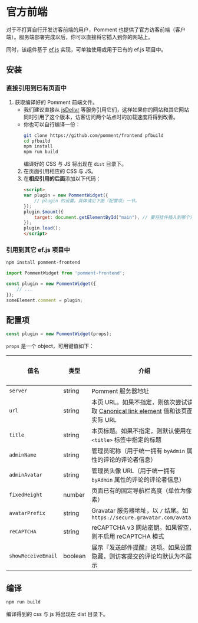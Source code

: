 # 官方前端

对于不打算自行开发访客前端的用户，Pomment 也提供了官方访客前端（客户端）。服务端部署完成以后，你可以直接将它插入到你的网站上。

同时，该组件基于 [ef.js](https://ef.js.org) 实现，可单独使用或用于已有的 ef.js 项目中。

## 安装

### 直接引用到已有页面中

1. 获取编译好的 Pomment 前端文件。
    * 我们建议直接从 [jsDelivr](https://www.jsdelivr.com/package/npm/pomment-frontend?path=dist) 等服务引用它们，这样如果你的网站和其它网站同时引用了这个版本，访客访问两个站点时的加载速度将得到改善。
    * 你也可以自行编译一份：
        ```bash
        git clone https://github.com/pomment/frontend pfbuild
        cd pfbuild
        npm install
        npm run build
        ```
        编译好的 CSS 与 JS 将出现在 `dist` 目录下。
    2. 在页面引用相应的 CSS 与 JS。
    3. 在**相应引用的后面**添加以下代码：
        ```html
        <script>
        var plugin = new PommentWidget({
            // plugin 的设置。具体请见下面『配置项』一节。
        });
        plugin.$mount({
            target: document.getElementById("main"), // 要将挂件插入到哪个元素中？
        });
        plugin.load();
        </script>
        ```

### 引用到其它 ef.js 项目中

```bash
npm install pomment-frontend
```

```javascript
import PommentWidget from 'pomment-frontend';

const plugin = new PommentWidget({
    // ...
});
someElement.comment = plugin;
```

## 配置项

```javascript
const plugin = new PommentWidget(props);
```

`props` 是一个 object，可用键值如下：

| 值名 | 类型 | 介绍 | 必须项 |
| - | - | - | - |
| `server` | string | Pomment 服务器地址 | 是 |
| `url` | string | 本页 URL。如果不指定，则依次尝试读取 [Canonical link element](https://en.wikipedia.org/wiki/Canonical_link_element) 值和该页面实际 URL | 否 |
| `title` | string | 本页标题。如果不指定，则默认使用在 `<title>` 标签中指定的标题 | 否 |
| `adminName` | string | 管理员昵称（用于统一拥有 `byAdmin` 属性的评论的评论者信息） | 否 |
| `adminAvatar` | string | 管理员头像 URL（用于统一拥有 `byAdmin` 属性的评论的评论者信息） | 否 |
| `fixedHeight` | number | 页面已有的固定导航栏高度（单位为像素） | 否 |
| `avatarPrefix` | string | Gravatar 服务器地址，以 `/` 结尾。如 `https://secure.gravatar.com/avatar/` | 否 |
| `reCAPTCHA` | string | reCAPTCHA v3 网站密钥。如果留空，则不启用 reCAPTCHA 模式 | 否 |
| `showReceiveEmail` | boolean | 展示『发送邮件提醒』选项。如果设置隐藏，则访客提交的评论均默认为不展示 | 否 |

## 编译

```bash
npm run build
```

编译得到的 css 与 js 将出现在 dist 目录下。